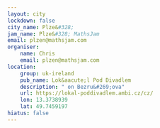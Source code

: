 ```yaml
---
layout: city
lockdown: false
city_name: Plze&#328;
jam_name: Plze&#328; MathsJam
email: plzen@mathsjam.com
organiser:
    name: Chris
    email: plzen@mathsjam.com
location:
    group: uk-ireland
    pub_name: Lok&aacute;l Pod Divadlem
    description: " on Bezru&#269;ova"
    url: https://lokal-poddivadlem.ambi.cz/cz/
    lon: 13.3738939
    lat: 49.7459197
hiatus: false
---
```


